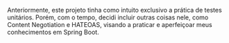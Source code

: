 Anteriormente, este projeto tinha como intuito exclusivo a prática de testes unitários. Porém, com o tempo, decidi incluir outras coisas nele, como Content Negotiation e HATEOAS, visando a praticar e aperfeiçoar meus conhecimentos em Spring Boot. 